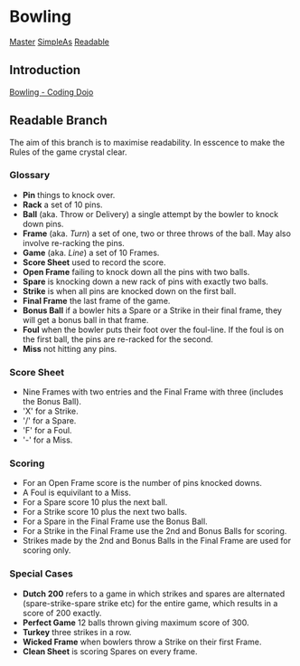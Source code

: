 # Bowling
[Master](https://github.com/gothandy/Bowling/)
[SimpleAs](https://github.com/gothandy/Bowling/tree/SimpleAs)
[Readable](https://github.com/gothandy/Bowling/tree/Readable)
## Introduction
[Bowling - Coding Dojo](http://codingdojo.org/kata/Bowling/)
## Readable Branch
The aim of this branch is to maximise readability. In esscence to make the Rules of the game crystal clear.

### Glossary
- **Pin** things to knock over.
- **Rack** a set of 10 pins.
- **Ball** (aka. Throw or Delivery) a single attempt by the bowler to knock down pins.
- **Frame** (aka. *Turn*) a set of one, two or three throws of the ball. May also involve re-racking the pins.
- **Game** (aka. *Line*) a set of 10 Frames.
- **Score Sheet** used to record the score.
- **Open Frame** failing to knock down all the pins with two balls.
- **Spare** is knocking down a new rack of pins with exactly two balls.
- **Strike** is when all pins are knocked down on the first ball.
- **Final Frame** the last frame of the game.
- **Bonus Ball** if a bowler hits a Spare or a Strike in their final frame, they will get a bonus ball in that frame.
- **Foul** when the bowler puts their foot over the foul-line. If the foul is on the first ball, the pins are re-racked for the second.
- **Miss** not hitting any pins.

### Score Sheet
- Nine Frames with two entries and the Final Frame with three (includes the Bonus Ball).
- 'X' for a Strike.
- '/' for a Spare.
- 'F' for a Foul.
- '-' for a Miss.

### Scoring
- For an Open Frame score is the number of pins knocked downs.
- A Foul is equivilant to a Miss.
- For a Spare score 10 plus the next ball.
- For a Strike score 10 plus the next two balls.
- For a Spare in the Final Frame use the Bonus Ball.
- For a Strike in the Final Frame use the 2nd and Bonus Balls for scoring.
- Strikes made by the 2nd and Bonus Balls in the Final Frame are used for scoring only.

### Special Cases
- **Dutch 200** refers to a game in which strikes and spares are alternated (spare-strike-spare strike etc) for the entire game, which results in a score of 200 exactly.
- **Perfect Game** 12 balls thrown giving maximum score of 300.
- **Turkey** three strikes in a row.
- **Wicked Frame** when bowlers throw a Strike on their first Frame.
- **Clean Sheet** is scoring Spares on every frame.



